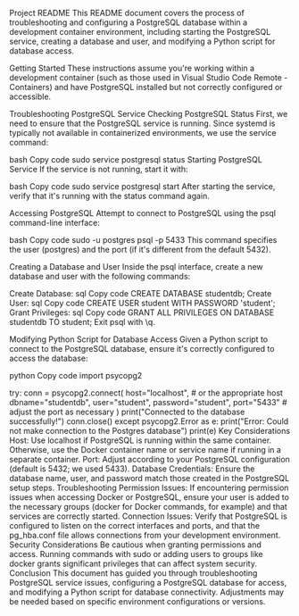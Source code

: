 
Project README
This README document covers the process of troubleshooting and configuring a PostgreSQL database within a development container environment, including starting the PostgreSQL service, creating a database and user, and modifying a Python script for database access.

Getting Started
These instructions assume you're working within a development container (such as those used in Visual Studio Code Remote - Containers) and have PostgreSQL installed but not correctly configured or accessible.

Troubleshooting PostgreSQL Service
Checking PostgreSQL Status
First, we need to ensure that the PostgreSQL service is running. Since systemd is typically not available in containerized environments, we use the service command:

bash
Copy code
sudo service postgresql status
Starting PostgreSQL Service
If the service is not running, start it with:

bash
Copy code
sudo service postgresql start
After starting the service, verify that it's running with the status command again.

Accessing PostgreSQL
Attempt to connect to PostgreSQL using the psql command-line interface:

bash
Copy code
sudo -u postgres psql -p 5433
This command specifies the user (postgres) and the port (if it's different from the default 5432).

Creating a Database and User
Inside the psql interface, create a new database and user with the following commands:

Create Database:
sql
Copy code
CREATE DATABASE studentdb;
Create User:
sql
Copy code
CREATE USER student WITH PASSWORD 'student';
Grant Privileges:
sql
Copy code
GRANT ALL PRIVILEGES ON DATABASE studentdb TO student;
Exit psql with \q.

Modifying Python Script for Database Access
Given a Python script to connect to the PostgreSQL database, ensure it's correctly configured to access the database:

python
Copy code
import psycopg2

try:
    conn = psycopg2.connect(
        host="localhost",  # or the appropriate host
        dbname="studentdb",
        user="student",
        password="student",
        port="5433"  # adjust the port as necessary
    )
    print("Connected to the database successfully!")
    conn.close()
except psycopg2.Error as e:
    print("Error: Could not make connection to the Postgres database")
    print(e)
Key Considerations
Host: Use localhost if PostgreSQL is running within the same container. Otherwise, use the Docker container name or service name if running in a separate container.
Port: Adjust according to your PostgreSQL configuration (default is 5432; we used 5433).
Database Credentials: Ensure the database name, user, and password match those created in the PostgreSQL setup steps.
Troubleshooting
Permission Issues: If encountering permission issues when accessing Docker or PostgreSQL, ensure your user is added to the necessary groups (docker for Docker commands, for example) and that services are correctly started.
Connection Issues: Verify that PostgreSQL is configured to listen on the correct interfaces and ports, and that the pg_hba.conf file allows connections from your development environment.
Security Considerations
Be cautious when granting permissions and access. Running commands with sudo or adding users to groups like docker grants significant privileges that can affect system security.
Conclusion
This document has guided you through troubleshooting PostgreSQL service issues, configuring a PostgreSQL database for access, and modifying a Python script for database connectivity. Adjustments may be needed based on specific environment configurations or versions.
